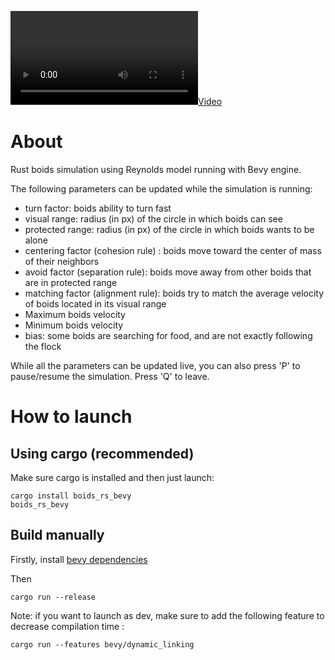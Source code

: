 [![](examples/example.mp4)](https://github.com/danieldidiobalsamo/boids/assets/79797812/e9cdbb0d-116d-457f-9a6a-018f6e9f4acd)

# About

Rust boids simulation using Reynolds model running with Bevy engine.

The following parameters can be updated while the simulation is running:
- turn factor: boids ability to turn fast
- visual range: radius (in px) of the circle in which boids can see
- protected range: radius (in px) of the circle in which boids wants to be alone
- centering factor (cohesion rule) : boids move toward the center of mass of their neighbors
- avoid factor (separation rule): boids move away from other boids that are in protected range
- matching factor (alignment rule): boids try to match the average velocity of boids located in its visual range
- Maximum boids velocity
- Minimum boids velocity
- bias: some boids are searching for food, and are not exactly following the flock

While all the parameters can be updated live, you can also press 'P' to pause/resume the simulation.
Press 'Q' to leave.

# How to launch
## Using cargo (recommended)

Make sure cargo is installed and then just launch:
~~~
cargo install boids_rs_bevy
boids_rs_bevy
~~~

## Build manually

Firstly, install [bevy dependencies](https://github.com/bevyengine/bevy/blob/main/docs/linux_dependencies.md)

Then 
~~~
cargo run --release
~~~

Note: if you want to launch as dev, make sure to add the following feature to decrease compilation time :
~~~
cargo run --features bevy/dynamic_linking 
~~~ 
